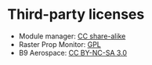 Third-party licenses
===

 * Module manager: [CC share-alike](http://forum.kerbalspaceprogram.com/threads/31342?p=528607&viewfull=1#post528607)
 * Raster Prop Monitor: [GPL](https://github.com/Mihara/RasterPropMonitor/blob/master/LICENSE.md)
 * B9 Aerospace: [CC BY-NC-SA 3.0](https://creativecommons.org/licenses/by-nc-sa/3.0/)

